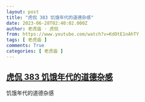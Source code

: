 ```yaml
---
layout: post
title: "虎侃 383 饥饿年代的道德杂感"
date: 2023-06-28T02:40:02.000Z
author: 老虎庙 · 虎侃
from: https://www.youtube.com/watch?v=KdOtE1nAhTY
tags: [ 老虎庙 ]
comments: True
categories: [ 老虎庙 ]
---
```

<!--1687920002000-->
[虎侃 383 饥饿年代的道德杂感](https://www.youtube.com/watch?v=KdOtE1nAhTY)
------

<div>
饥饿年代的道德杂感
</div>
